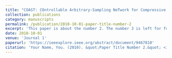 ```yaml
---
title: "COAST: COntrollable Arbitrary-Sampling NeTwork for Compressive Sensing"
collection: publications
category: manuscripts
permalink: /publication/2010-10-01-paper-title-number-2
excerpt: 'This paper is about the number 2. The number 3 is left for future work.'
date: 2010-10-01
venue: 'Journal 1'
paperurl: 'https://ieeexplore.ieee.org/abstract/document/9467810'
citation: 'Your Name, You. (2010). &quot;Paper Title Number 2.&quot; <i>Journal 1</i>. 1(2).'
---
```


